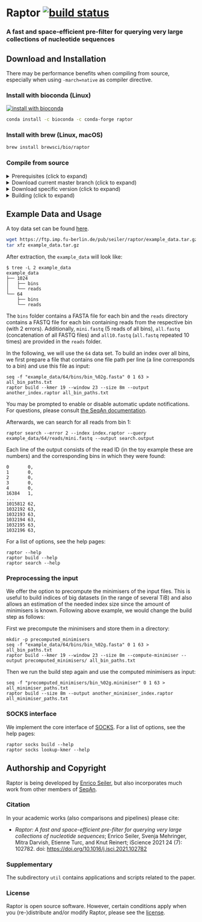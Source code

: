 # Raptor [![build status](https://github.com/seqan/raptor/workflows/Raptor%20CI/badge.svg?branch=master)](https://github.com/seqan/raptor/actions)
### A fast and space-efficient pre-filter for querying very large collections of nucleotide sequences

## Download and Installation
There may be performance benefits when compiling from source, especially when using `-march=native` as compiler directive.

### Install with bioconda (Linux)
[![install with bioconda](https://img.shields.io/badge/install%20with-bioconda-brightgreen.svg?style=flat)](http://bioconda.github.io/recipes/raptor/README.html)

```bash
conda install -c bioconda -c conda-forge raptor
```

### Install with brew (Linux, macOS)

```bash
brew install brewsci/bio/raptor
```

### Compile from source
<details><summary>Prerequisites (click to expand)</summary>

* CMake >= 3.8
* GCC 9, 10 or 11 (most recent minor version)
* git

Refer to the [Seqan3 Setup Tutorial](https://docs.seqan.de/seqan/3-master-user/setup.html) for more in depth information.
</details>

<details><summary>Download current master branch (click to expand)</summary>

```bash
git clone --recurse-submodules https://github.com/seqan/raptor
```

</details>

<details><summary>Download specific version (click to expand)</summary>

E.g., for version `1.0.0`:
```bash
git clone --branch raptor-v1.0.0 --recurse-submodules https://github.com/seqan/raptor
```
Or from within an existing repository
```bash
git checkout raptor-v1.0.0
```
</details>

<details><summary>Building (click to expand)</summary>

```bash
cd raptor
mkdir -p build
cd build
cmake ..
make
```

The binary can be found in `bin`.

You may want to add the raptor executable yo your PATH:
```
export PATH=$(pwd)/bin:$PATH
raptor --version
```

</details>

## Example Data and Usage
A toy data set can be found [here](https://ftp.imp.fu-berlin.de/pub/seiler/raptor/).

```bash
wget https://ftp.imp.fu-berlin.de/pub/seiler/raptor/example_data.tar.gz
tar xfz example_data.tar.gz
```

After extraction, the `example_data` will look like:

```console
$ tree -L 2 example_data
example_data
├── 1024
│   ├── bins
│   └── reads
└── 64
    ├── bins
    └── reads
```

The `bins` folder contains a FASTA file for each bin and the `reads` directory contains a FASTQ file for each bin
containing reads from the respective bin (with 2 errors).
Additionally, `mini.fastq` (5 reads of all bins), `all.fastq` (concatenation of all FASTQ files) and `all10.fastq`
(`all.fastq` repeated 10 times) are provided in the `reads` folder.

In the following, we will use the `64` data set.
To build an index over all bins, we first prepare a file that contains one file path per line
(a line corresponds to a bin) and use this file as input:
```
seq -f "example_data/64/bins/bin_%02g.fasta" 0 1 63 > all_bin_paths.txt
raptor build --kmer 19 --window 23 --size 8m --output another_index.raptor all_bin_paths.txt
```

You may be prompted to enable or disable automatic update notifications. For questions, please consult
[the SeqAn documentation](https://github.com/seqan/seqan3/wiki/Update-Notifications).

Afterwards, we can search for all reads from bin 1:

```
raptor search --error 2 --index index.raptor --query example_data/64/reads/mini.fastq --output search.output
```

Each line of the output consists of the read ID (in the toy example these are numbers) and the corresponding bins in
which they were found:
```text
0       0,
1       0,
2       0,
3       0,
4       0,
16384   1,
...
1015812 62,
1032192 63,
1032193 63,
1032194 63,
1032195 63,
1032196 63,
```

For a list of options, see the help pages:
```console
raptor --help
raptor build --help
raptor search --help
```

### Preprocessing the input
We offer the option to precompute the minimisers of the input files. This is useful to build indices of big datasets
(in the range of several TiB) and also allows an estimation of the needed index size since the amount of minimisers is
known.
Following above example, we would change the build step as follows:

First we precompute the minimisers and store them in a directory:
```
mkdir -p precomputed_minimisers
seq -f "example_data/64/bins/bin_%02g.fasta" 0 1 63 > all_bin_paths.txt
raptor build --kmer 19 --window 23 --size 8m --compute-minimiser --output precomputed_minimisers/ all_bin_paths.txt
```

Then we run the build step again and use the computed minimisers as input:
```
seq -f "precomputed_minimisers/bin_%02g.minimiser" 0 1 63 > all_minimiser_paths.txt
raptor build --size 8m --output another_minimiser_index.raptor all_minimiser_paths.txt
```

### SOCKS interface
We implement the core interface of [SOCKS](https://gitlab.ub.uni-bielefeld.de/gi/socks).
For a list of options, see the help pages:
```console
raptor socks build --help
raptor socks lookup-kmer --help
```

## Authorship and Copyright
Raptor is being developed by [Enrico Seiler](mailto:enrico.seiler@fu-berlin.de), but also incorporates much work from
other members of [SeqAn](https://www.seqan.de).

### Citation
In your academic works (also comparisons and pipelines) please cite:
  * *Raptor: A fast and space-efficient pre-filter for querying very large collections of nucleotide sequences*; Enrico Seiler, Svenja Mehringer, Mitra Darvish, Etienne Turc, and Knut Reinert; iScience 2021 24 (7): 102782. doi: https://doi.org/10.1016/j.isci.2021.102782

### Supplementary
The subdirectory `util` contains applications and scripts related to the paper.

### License
Raptor is open source software. However, certain conditions apply when you (re-)distribute and/or modify Raptor, please see the [license](https://github.com/seqan/raptor/blob/master/LICENSE.md).
